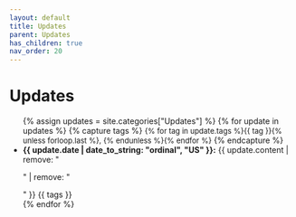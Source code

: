 ```yaml
---
layout: default
title: Updates
parent: Updates
has_children: true
nav_order: 20
---
```


# Updates

<ul>
{% assign updates = site.categories["Updates"] %}
{% for update in updates %}
  {% capture tags %}
    <span class="taglist" style="font-size: small; font-color: gray">{% for tag in update.tags %}{{ tag }}{% unless forloop.last %}, {% endunless %}{% endfor %}</span>
  {% endcapture %}
  <li><strong>{{ update.date | date_to_string: "ordinal", "US" }}:</strong> {{ update.content | remove: "<p>" | remove: "</p>" }} {{ tags }}</li>
{% endfor %}
</ul>